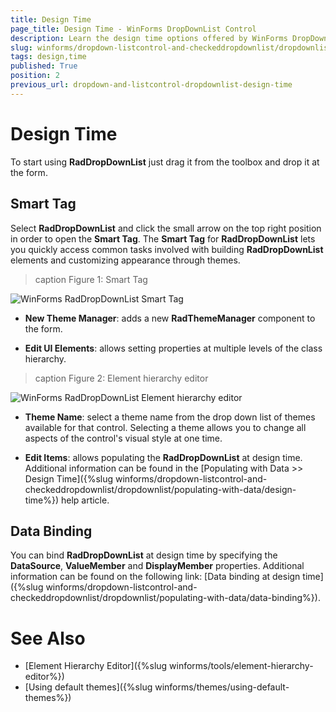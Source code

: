 ```yaml
---
title: Design Time
page_title: Design Time - WinForms DropDownList Control
description: Learn the design time options offered by WinForms DropDownList.
slug: winforms/dropdown-listcontrol-and-checkeddropdownlist/dropdownlist/design-time
tags: design,time
published: True
position: 2
previous_url: dropdown-and-listcontrol-dropdownlist-design-time
---
```


# Design Time

To start using __RadDropDownList__ just drag it from the toolbox and drop it at the form.
 
## Smart Tag

Select __RadDropDownList__ and click the small arrow on the top right position in order to open the __Smart Tag__. The __Smart Tag__ for __RadDropDownList__ lets you quickly access common tasks involved with building __RadDropDownList__ elements and customizing appearance through themes.

>caption Figure 1: Smart Tag

![WinForms RadDropDownList Smart Tag](images/dropdown-and-listcontrol-dropdownlist-design-time001.png)

* __New Theme Manager__: adds a new __RadThemeManager__ component to the form.
            

* __Edit UI Elements__: allows setting properties at multiple levels of the class hierarchy.
            
>caption Figure 2: Element hierarchy editor

![WinForms RadDropDownList Element hierarchy editor](images/dropdown-and-listcontrol-dropdownlist-design-time002.png)

* __Theme Name__: select a theme name from the drop down list of themes available for that control. Selecting a theme allows you to change all aspects of the control's visual style at one time.
            

* __Edit Items__: allows populating the __RadDropDownList__ at design time. Additional information can be found in the [Populating with Data >> Design Time]({%slug winforms/dropdown-listcontrol-and-checkeddropdownlist/dropdownlist/populating-with-data/design-time%}) help article.
            

## Data Binding

You can bind __RadDropDownList__ at design time by specifying the __DataSource__, __ValueMember__ and __DisplayMember__ properties. Additional information can be found on the following link: [Data binding at design time]({%slug winforms/dropdown-listcontrol-and-checkeddropdownlist/dropdownlist/populating-with-data/data-binding%}).
        
# See Also

* [Element Hierarchy Editor]({%slug winforms/tools/element-hierarchy-editor%})
* [Using default themes]({%slug winforms/themes/using-default-themes%})
